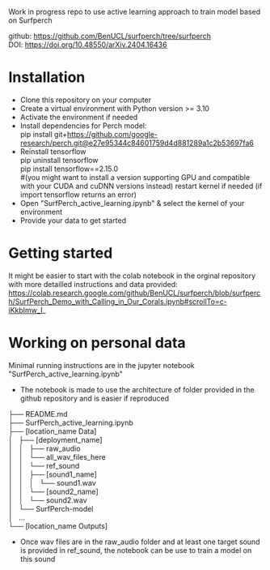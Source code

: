 Work in progress repo to use active learning approach to train model based on Surfperch

github: https://github.com/BenUCL/surfperch/tree/surfperch  
DOI: https://doi.org/10.48550/arXiv.2404.16436

# Installation
- Clone this repository on your computer
- Create a virtual environment with Python version >= 3.10
- Activate the environment if needed
- Install dependencies for Perch model:  
 pip install git+https://github.com/google-research/perch.git@e27e95344c84601759d4d881289a1c2b53697fa6
- Reinstall tensorflow  
 pip uninstall tensorflow  
 pip install tensorflow==2.15.0  
#(you might want to install a version supporting GPU and compatible with your CUDA and cuDNN versions instead)
 restart kernel if needed (if import tensorflow returns an error)
- Open "SurfPerch_active_learning.ipynb" & select the kernel of your environment
- Provide your data to get started

# Getting started
It might be easier to start with the colab notebook in the orginal repository with more detailled instructions and data provided:
https://colab.research.google.com/github/BenUCL/surfperch/blob/surfperch/SurfPerch_Demo_with_Calling_in_Our_Corals.ipynb#scrollTo=c-iKkbImw_I_

# Working on personal data
Minimal running instructions are in the jupyter notebook "SurfPerch_active_learning.ipynb"

- The notebook is made to use the architecture of folder provided in the github repository and is easier if reproduced

├── README.md  
├── SurfPerch_active_learning.ipynb  
├── [location_name Data]  
│   ├── [deployment_name]  
│   │   ├── raw_audio  
│   │       └── all_wav_files_here  
│   │   └── ref_sound  
│   │       ├── [sound1_name]  
│   │       │   └── sound1.wav  
│   │       └── [sound2_name]  
│   │           └── sound2.wav  
│   └── SurfPerch-model  
│       ...  
└── [location_name Outputs]  


- Once wav files are in the raw_audio folder and at least one target sound is provided in ref_sound, the notebook can be use to train a model on this sound


